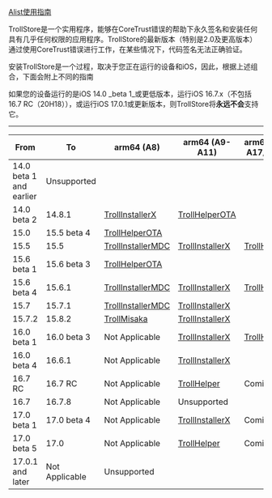 [Alist使用指南](https://alist.nn.ci/zh/guide/)

TrollStore是一个实用程序，能够在CoreTrust错误的帮助下永久签名和安装任何具有几乎任何权限的应用程序。TrollStore的最新版本（特别是2.0及更高版本）通过使用CoreTrust错误进行工作，在某些情况下，代码签名无法正确验证。

安装TrollStore是一个过程，取决于您正在运行的设备和iOS，因此，根据上述组合，下面会附上不同的指南

如果您的设备运行的是iOS 14.0 _beta 1_或更低版本，运行iOS 16.7.x（不包括16.7 RC（20H18）），或运行iOS 17.0.1或更新版本，则TrollStore将**永远不会**支持它。

___

| From                    | To             | arm64 (A8)                                                   | arm64 (A9-A11)                                               | arm64e (A12-A17/M1-M2)                                       |
| ----------------------- | -------------- | ------------------------------------------------------------ | ------------------------------------------------------------ | ------------------------------------------------------------ |
| 14.0 beta 1 and earlier | Unsupported    |                                                              |                                                              |                                                              |
| 14.0 beta 2             | 14.8.1         | [TrollInstallerX](https://ios.cfw.guide/installing-trollstore-trollinstallerx) | [TrollHelperOTA](https://ios.cfw.guide/installing-trollstore-trollhelperota) |                                                              |
| 15.0                    | 15.5 beta 4    | [TrollHelperOTA](https://ios.cfw.guide/installing-trollstore-trollhelperota) |                                                              |                                                              |
| 15.5                    | 15.5           | [TrollInstallerMDC](https://ios.cfw.guide/installing-trollstore-trollinstallermdc) | [TrollInstallerX](https://ios.cfw.guide/installing-trollstore-trollinstallerx) | [TrollHelperOTA](https://ios.cfw.guide/installing-trollstore-trollhelperota) |
| 15.6 beta 1             | 15.6 beta 3    | [TrollHelperOTA](https://ios.cfw.guide/installing-trollstore-trollhelperota) |                                                              |                                                              |
| 15.6 beta 4             | 15.6.1         | [TrollInstallerMDC](https://ios.cfw.guide/installing-trollstore-trollinstallermdc) | [TrollInstallerX](https://ios.cfw.guide/installing-trollstore-trollinstallerx) | [TrollHelperOTA](https://ios.cfw.guide/installing-trollstore-trollhelperota) |
| 15.7                    | 15.7.1         | [TrollInstallerMDC](https://ios.cfw.guide/installing-trollstore-trollinstallermdc) | [TrollInstallerX](https://ios.cfw.guide/installing-trollstore-trollinstallerx) |                                                              |
| 15.7.2                  | 15.8.2         | [TrollMisaka](https://ios.cfw.guide/installing-trollstore-trollmisaka) | [TrollInstallerX](https://ios.cfw.guide/installing-trollstore-trollinstallerx) |                                                              |
| 16.0 beta 1             | 16.0 beta 3    | Not Applicable                                               | [TrollInstallerX](https://ios.cfw.guide/installing-trollstore-trollinstallerx) | [TrollHelperOTA](https://ios.cfw.guide/installing-trollstore-trollhelperota) |
| 16.0 beta 4             | 16.6.1         | Not Applicable                                               | [TrollInstallerX](https://ios.cfw.guide/installing-trollstore-trollinstallerx) |                                                              |
| 16.7 RC                 | 16.7 RC        | Not Applicable                                               | [TrollHelper](https://ios.cfw.guide/installing-trollstore-trollhelper) | Coming Soon                                                  |
| 16.7                    | 16.7.8         | Not Applicable                                               | Unsupported                                                  |                                                              |
| 17.0 beta 1             | 17.0 beta 4    | Not Applicable                                               | [TrollInstallerX](https://ios.cfw.guide/installing-trollstore-trollinstallerx) | Coming Soon                                                  |
| 17.0 beta 5             | 17.0           | Not Applicable                                               | [TrollHelper](https://ios.cfw.guide/installing-trollstore-trollhelper) | Coming Soon                                                  |
| 17.0.1 and later        | Not Applicable | Unsupported                                                  |                                                              |                                                              |

